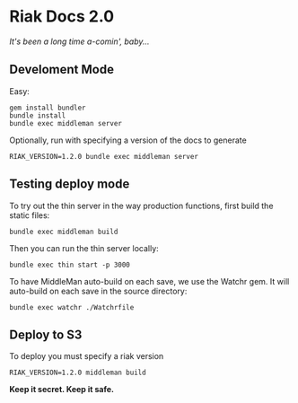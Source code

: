 # Riak Docs 2.0

*It's been a long time a-comin', baby...*

## Develoment Mode

Easy:

```
gem install bundler
bundle install
bundle exec middleman server
```

Optionally, run with specifying a version of the docs to generate

```
RIAK_VERSION=1.2.0 bundle exec middleman server
```

## Testing deploy mode

To try out the thin server in the way production functions, first build the static files:

```
bundle exec middleman build
```

Then you can run the thin server locally:

```
bundle exec thin start -p 3000
```

To have MiddleMan auto-build on each save, we use the Watchr gem. It will auto-build on each save in the source directory:

```
bundle exec watchr ./Watchrfile
```

## Deploy to S3

To deploy you must specify a riak version

```
RIAK_VERSION=1.2.0 middleman build
```

**Keep it secret. Keep it safe.**
